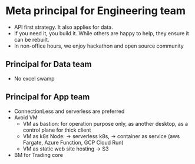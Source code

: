 # Meta principal for Engineering team
- API first strategy. It also applies for data.
- If you need it, you build it. While others are happy to help, they ensure it can be rebuilt.
- In non-office hours, we enjoy hackathon and open source community
## Principal for Data team
- No excel swamp

## Principal for App team
- ConnectionLess and serverless are preferred
- Avoid VM
  - VM as bastion: for operation purpose only, as another desktop, as a control plane for thick client 
  - VM as k8s Node: -> serverless k8s,  -> container as service (aws Fargate, Azure Function, GCP Cloud Run)
  - VM as static web site hosting -> S3
- BM for Trading core


